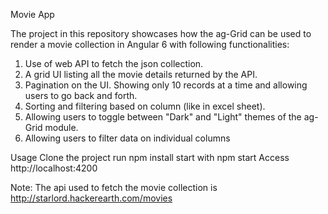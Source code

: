 Movie App

The project in this repository showcases how the ag-Grid can be used to render a movie collection in Angular 6 with following functionalities:
1. Use of web API to fetch the json collection.
2. A grid UI listing all the movie details returned by the API.
3. Pagination on the UI. Showing only 10 records at a time and allowing users to go back and forth.
4. Sorting and filtering based on column (like in excel sheet).
5. Allowing users to toggle between "Dark" and "Light" themes of the ag-Grid module.
6. Allowing users to filter data on individual columns

Usage
Clone the project
run npm install
start with npm start
Access http://localhost:4200

Note: The api used to fetch the movie collection is http://starlord.hackerearth.com/movies
